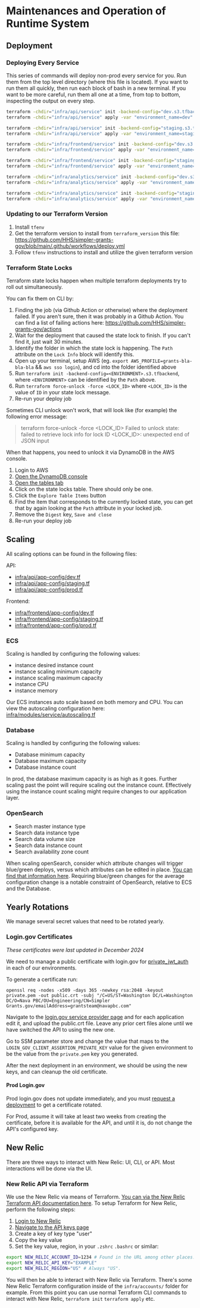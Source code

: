 # Maintenances and Operation of Runtime System

## Deployment

### Deploying Every Service

This series of commands will deploy non-prod every service for you. Run them from the top level directory (where this file is located). If you want to run them all quickly, then run each block of bash in a new terminal. If you want to be more careful, run them all one at a time, from top to bottom, inspecting the output on every step.

```bash
terraform -chdir="infra/api/service" init -backend-config="dev.s3.tfbackend" -reconfigure
terraform -chdir="infra/api/service" apply -var "environment_name=dev"

terraform -chdir="infra/api/service" init -backend-config="staging.s3.tfbackend" -reconfigure
terraform -chdir="infra/api/service" apply -var "environment_name=staging"
```

```bash
terraform -chdir="infra/frontend/service" init -backend-config="dev.s3.tfbackend" -reconfigure
terraform -chdir="infra/frontend/service" apply -var "environment_name=dev"

terraform -chdir="infra/frontend/service" init -backend-config="staging.s3.tfbackend" -reconfigure
terraform -chdir="infra/frontend/service" apply -var "environment_name=staging"
```

```bash
terraform -chdir="infra/analytics/service" init -backend-config="dev.s3.tfbackend" -reconfigure
terraform -chdir="infra/analytics/service" apply -var "environment_name=dev"

terraform -chdir="infra/analytics/service" init -backend-config="staging.s3.tfbackend" -reconfigure
terraform -chdir="infra/analytics/service" apply -var "environment_name=staging"
```

### Updating to our Terraform Version

1. Install `tfenv`
2. Get the terraform version to install from `terraform_version` this file: https://github.com/HHS/simpler-grants-gov/blob/main/.github/workflows/deploy.yml
3. Follow `tfenv` instructions to install and utilize the given terraform version

### Terraform State Locks

Terraform state locks happen when multiple terraform deployments try to roll out simultaneously.

You can fix them on CLI by:

1. Finding the job (via Github Action or otherwise) where the deployment failed. If you aren't sure, then it was probably in a Github Action. You can find a list of failing actions here: https://github.com/HHS/simpler-grants-gov/actions
2. Wait for the deployment that caused the state lock to finish. If you can't find it, just wait 30 minutes.
3. Identify the folder in which the state lock is happening. The `Path` attribute on the `Lock Info` block will identify this.
4. Open up your terminal, setup AWS (eg. `export AWS_PROFILE=grants-bla-bla-bla` && `aws sso login`), and cd into the folder identified above
5. Run `terraform init -backend-config=<ENVIRONMENT>.s3.tfbackend`, where `<ENVIRONMENT>` can be identified by the `Path` above.
6. Run `terraform force-unlock -force <LOCK_ID>` where `<LOCK_ID>` is the value of `ID` in your state lock message.
7. Re-run your deploy job

Sometimes CLI unlock won't work, that will look like (for example) the following error message:

> terraform force-unlock -force <LOCK_ID>
> Failed to unlock state: failed to retrieve lock info for lock ID <LOCK_ID>: unexpected end of JSON input

When that happens, you need to unlock it via DynamoDB in the AWS console.

1. Login to AWS
2. [Open the DynamoDB console](https://us-east-1.console.aws.amazon.com/dynamodbv2/home?region=us-east-1)
3. [Open the tables tab](https://us-east-1.console.aws.amazon.com/dynamodbv2/home?region=us-east-1#tables)
4. Click on the state locks table. There should only be one.
5. Click the `Explore Table Items` button
6. Find the item that corresponds to the currently locked state, you can get that by again looking at the `Path` attribute in your locked job.
7. Remove the `Digest` key, `Save and close`
8. Re-run your deploy job

## Scaling

All scaling options can be found in the following files:

API:

- [infra/api/app-config/dev.tf](infra/api/app-config/dev.tf)
- [infra/api/app-config/staging.tf](infra/api/app-config/staging.tf)
- [infra/api/app-config/prod.tf](infra/api/app-config/prod.tf)

Frontend:

- [infra/frontend/app-config/dev.tf](infra/frontend/app-config/dev.tf)
- [infra/frontend/app-config/staging.tf](infra/frontend/app-config/staging.tf)
- [infra/frontend/app-config/prod.tf](infra/frontend/app-config/prod.tf)

### ECS

Scaling is handled by configuring the following values:

- instance desired instance count
- instance scaling minimum capacity
- instance scaling maximum capacity
- instance CPU
- instance memory

Our ECS instances auto scale based on both memory and CPU. You can view the autoscaling configuration
here: [infra/modules/service/autoscaling.tf](infra/modules/service/autoscaling.tf)

### Database

Scaling is handled by configuring the following values:

- Database minimum capacity
- Database maximum capacity
- Database instance count

In prod, the database maximum capacity is as high as it goes. Further scaling past the point will require scaling
out the instance count. Effectively using the instance count scaling might require changes to our application layer.

### OpenSearch

- Search master instance type
- Search data instance type
- Search data volume size
- Search data instance count
- Search availability zone count

When scaling openSearch, consider which attribute changes will trigger blue/green deploys, versus which attributes
can be edited in place. [You can find that information here](https://docs.aws.amazon.com/opensearch-service/latest/developerguide/managedomains-configuration-changes.html). Requiring blue/green changes for the average configuration change is a
notable constraint of OpenSearch, relative to ECS and the Database.

## Yearly Rotations

We manage several secret values that need to be rotated yearly.

### Login.gov Certificates

*These certificates were last updated in December 2024*

We need to manage a public certificate with login.gov for [private_jwt_auth](https://developers.login.gov/oidc/token/#client_assertion) in each of our environments.

To generate a certificate run:
```shell
openssl req -nodes -x509 -days 365 -newkey rsa:2048 -keyout private.pem -out public.crt -subj "/C=US/ST=Washington DC/L=Washington DC/O=Nava PBC/OU=Engineering/CN=Simpler Grants.gov/emailAddress=grantsteam@navapbc.com"
```

Navigate to the [login.gov service provider page](https://dashboard.int.identitysandbox.gov/service_providers)
and for each application edit it, and upload the public.crt file. Leave any prior cert files alone until we have
switched the API to using the new one.

Go to SSM parameter store and change the value that maps to the `LOGIN_GOV_CLIENT_ASSERTION_PRIVATE_KEY` value
for the given environment to be the value from the `private.pem` key you generated.

After the next deployment in an environment, we should be using the new keys, and can cleanup the old certificate.

#### Prod Login.gov

Prod login.gov does not update immediately, and you must [request a deployment](https://developers.login.gov/production/#changes-to-production-applications) to get a certificate rotated.

For Prod, assume it will take at least two weeks from creating the certificate, before it is available for the API, and until it is, do not change the API's configured key.

## New Relic

There are three ways to interact with New Relic: UI, CLI, or API. Most interactions will be done via the UI.

### New Relic API via Terraform

We use the New Relic via means of Terraform. [You can via the New Relic Terraform API documentation here](https://registry.terraform.io/providers/newrelic/newrelic/latest/docs/guides/getting_started). To setup Terraform for New Relic, perform the following steps:

1. [Login to New Relic](https://one.newrelic.com)
2. [Navigate to the API keys page](https://one.newrelic.com/admin-portal/api-keys/home)
3. Create a key of key type "user"
4. Copy the key value
5. Set the key value, region,  in your `.zshrc` `.bashrc` or similar:

```bash
export NEW_RELIC_ACCOUNT_ID=1234 # Found in the URL among other places. eg. https://one.newrelic.com/nr1-core?account=< ACCOUNT ID HERE>
export NEW_RELIC_API_KEY="EXAMPLE"
export NEW_RELIC_REGION="US" # Always "US".
```

You will then be able to interact with New Relic via Terraform. There's some New Relic Terraform configuration inside of the `infra/accounts/` folder for example. From this point you can use normal Terraform CLI commands to interact with New Relic, `terraform init` `terraform apply` etc.

